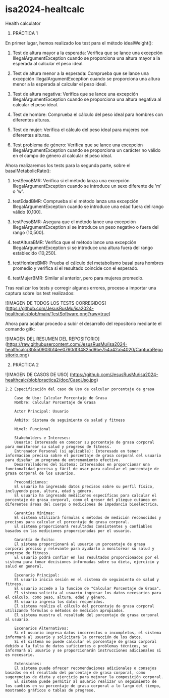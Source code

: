 # isa2024-healtcalc
Health calculator

1. PRÁCTICA 1

En primer lugar, hemos realizado los test para el método idealWeight():

1. Test de altura mayor a la esperada:
Verifica que se lance una excepción IllegalArgumentException cuando se proporciona una altura mayor a la esperada al calcular el peso ideal.

2. Test de altura menor a la esperada:
Comprueba que se lance una excepción IllegalArgumentException cuando se proporciona una altura menor a la esperada al calcular el peso ideal.

3. Test de altura negativa:
Verifica que se lance una excepción IllegalArgumentException cuando se proporciona una altura negativa al calcular el peso ideal.

4. Test de hombre:
Comprueba el cálculo del peso ideal para hombres con diferentes alturas.

5. Test de mujer:
Verifica el cálculo del peso ideal para mujeres con diferentes alturas.

6. Test problema de género:
Verifica que se lance una excepción IllegalArgumentException cuando se proporciona un carácter no válido en el campo de género al calcular el peso ideal.

Ahora realizaremos los tests para la segunda parte, sobre el basalMetabolicRate():

1. testSexoBMR:
Verifica si el método lanza una excepción IllegalArgumentException cuando se introduce un sexo diferente de 'm' o 'w'.

2. testEdadBMR: 
Comprueba si el método lanza una excepción IllegalArgumentException cuando se introduce una edad fuera del rango válido (0,100].

3. testPesoBMR: 
Asegura que el método lance una excepción IllegalArgumentException si se introduce un peso negativo o fuera del rango (10,500].

4. testAlturaBMR: 
Verifica que el método lance una excepción IllegalArgumentException si se introduce una altura fuera del rango establecido (10,250].

5. testHombreBMR: 
Prueba el cálculo del metabolismo basal para hombres promedio y verifica si el resultado coincide con el esperado.

6. testMujerBMR: 
Similar al anterior, pero para mujeres promedio.


Tras realizar los tests y corregir algunos errores, proceso a importar una captura sobre los test realizados:

![IMAGEN DE TODOS LOS TESTS CORREGIDOS] (https://github.com/JesusRusMu/isa2024-healthcalc/blob/main/TestSoftware.png?raw=true)



Ahora para acabar procedo a subir el desarrollo del repositorio mediante el comando gitk:

![IMAGEN DEL RESUMEN DEL REPOSITORIO] (https://raw.githubusercontent.com/JesusRusMu/isa2024-healthcalc/3b550903b14ee0760df34825d9be754a42a54020/CapturaRepositorio.png)


2. PRÁCTICA 2


![IMAGEN DE CASOS DE USO] (https://github.com/JesusRusMu/isa2024-healthcalc/blob/practica2/doc/CasoUso.jpg)


    2.2 Especificación del caso de Uso de calcular porcentaje de grasa

        Caso de Uso: Calcular Porcentaje de Grasa
        Nombre: Calcular Porcentaje de Grasa

        Actor Principal: Usuario

        Ámbito: Sistema de seguimiento de salud y fitness

        Nivel: Funcional

        Stakeholders e Intereses:
        Usuario: Interesado en conocer su porcentaje de grasa corporal para monitorear su salud y progreso de fitness.
        Entrenador Personal (si aplicable): Interesado en tener información precisa sobre el porcentaje de grasa corporal del usuario para diseñar un programa de entrenamiento efectivo.
        Desarrolladores del Sistema: Interesados en proporcionar una funcionalidad precisa y fácil de usar para calcular el porcentaje de grasa corporal de los usuarios.

        Precondiciones:
        El usuario ha ingresado datos precisos sobre su perfil físico, incluyendo peso, altura, edad y género.
        El usuario ha ingresado mediciones específicas para calcular el porcentaje de grasa corporal, como el grosor del pliegue cutáneo en diferentes áreas del cuerpo o mediciones de impedancia bioeléctrica.

        Garantías Mínimas:
        El sistema utilizará fórmulas o métodos de medición reconocidos y precisos para calcular el porcentaje de grasa corporal.
        El sistema proporcionará resultados consistentes y confiables basados en las mediciones proporcionadas por el usuario.

        Garantía de Éxito:
        El sistema proporcionará al usuario un porcentaje de grasa corporal preciso y relevante para ayudarlo a monitorear su salud y progreso de fitness.
        El usuario podrá confiar en los resultados proporcionados por el sistema para tomar decisiones informadas sobre su dieta, ejercicio y salud en general.

        Escenario Principal:
        El usuario inicia sesión en el sistema de seguimiento de salud y fitness.
        El usuario accede a la función de "Calcular Porcentaje de Grasa".
        El sistema solicita al usuario ingresar los datos necesarios para el cálculo, como peso, altura, edad y género.
        El usuario ingresa los datos requeridos.
        El sistema realiza el cálculo del porcentaje de grasa corporal utilizando fórmulas o métodos de medición apropiados.
        El sistema muestra el resultado del porcentaje de grasa corporal al usuario.

        Escenarios Alternativos:
        Si el usuario ingresa datos incorrectos o incompletos, el sistema informará al usuario y solicitará la corrección de los datos.
        Si el sistema no puede calcular el porcentaje de grasa corporal debido a la falta de datos suficientes o problemas técnicos, se informará al usuario y se proporcionarán instrucciones adicionales si es necesario.

        Extensiones:
        El sistema puede ofrecer recomendaciones adicionales o consejos basados en el resultado del porcentaje de grasa corporal, como sugerencias de dieta y ejercicio para mejorar la composición corporal.
        El sistema puede permitir al usuario realizar un seguimiento de los cambios en su porcentaje de grasa corporal a lo largo del tiempo, mostrando gráficos o tablas de progreso.

